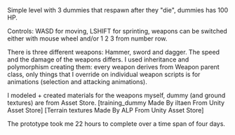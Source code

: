Simple level with 3 dummies that respawn after they "die", dummies has 100 HP.

Controls: WASD for moving, LSHIFT for sprinting, weapons can be switched either with mouse wheel and/or 1 2 3 from number row.

There is three different weapons: Hammer, sword and dagger. The speed and the damage of the weapons differs. I used inheritance and polymorphism creating them:
every weapon derives from Weapon parent class, only things that I override on individual weapon scripts is for animations (selection and attacking animations).

I modeled + created materials for the weapons myself, dummy (and ground textures) are from Asset Store.
[training_dummy Made By iltaen From Unity Asset Store]
[Terrain textures Made By ALP From Unity Asset Store]

The prototype took me 22 hours to complete over a time span of four days.
